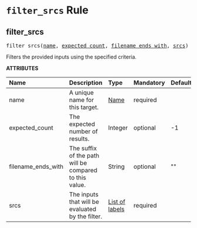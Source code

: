 <!-- Generated with Stardoc, Do Not Edit! -->
# `filter_srcs` Rule


<a id="#filter_srcs"></a>

## filter_srcs

<pre>
filter_srcs(<a href="#filter_srcs-name">name</a>, <a href="#filter_srcs-expected_count">expected_count</a>, <a href="#filter_srcs-filename_ends_with">filename_ends_with</a>, <a href="#filter_srcs-srcs">srcs</a>)
</pre>

Filters the provided inputs using the specified criteria.

**ATTRIBUTES**


| Name  | Description | Type | Mandatory | Default |
| :------------- | :------------- | :------------- | :------------- | :------------- |
| <a id="filter_srcs-name"></a>name |  A unique name for this target.   | <a href="https://bazel.build/docs/build-ref.html#name">Name</a> | required |  |
| <a id="filter_srcs-expected_count"></a>expected_count |  The expected number of results.   | Integer | optional | -1 |
| <a id="filter_srcs-filename_ends_with"></a>filename_ends_with |  The suffix of the path will be compared to this value.   | String | optional | "" |
| <a id="filter_srcs-srcs"></a>srcs |  The inputs that will be evaluated by the filter.   | <a href="https://bazel.build/docs/build-ref.html#labels">List of labels</a> | required |  |


